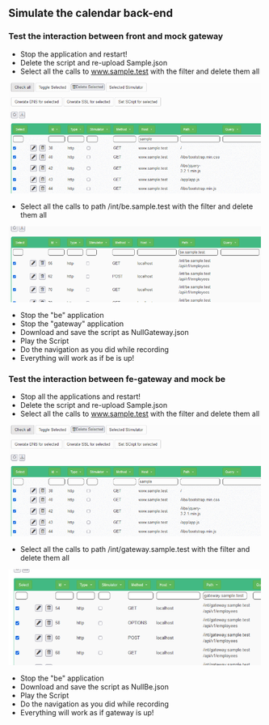 
## Simulate the calendar back-end<a id="manualtestcalendar_01"></a>

### Test the interaction between front and mock gateway

* Stop the application and restart!
* Delete the script and re-upload Sample.json
* Select all the calls to www.sample.test with the filter and delete them all

<img src="../images/remove_wwwsampletest.gif" width="500"/>

* Select all the calls to path /int/be.sample.test with the filter and delete them all

<img src="../images/remove_wwwsamplebe.gif" width="500"/>

* Stop the "be" application
* Stop the "gateway" application
* Download and save the script as NullGateway.json
* Play the Script
* Do the navigation as you did while recording
* Everything will work as if be is up!

### Test the interaction between fe-gateway and mock be

* Stop all the applications and restart!
* Delete the script and re-upload Sample.json
* Select all the calls to www.sample.test with the filter and delete them all

<img src="../images/remove_wwwsampletest.gif" width="500"/>

* Select all the calls to path /int/gateway.sample.test with the filter and delete them all

<img src="../images/remove_wwwsamplegateway.gif" width="500"/>

* Stop the "be" application
* Download and save the script as NullBe.json
* Play the Script
* Do the navigation as you did while recording
* Everything will work as if gateway is up!
